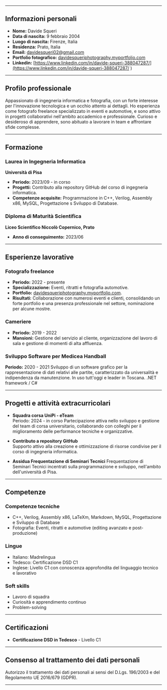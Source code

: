 
---

## Informazioni personali
- **Nome:** Davide Squeri  
- **Data di nascita:** 9 febbraio 2004  
- **Luogo di nascita:** Firenze, Italia  
- **Residenza:** Prato, Italia  
- **Email:** davidesqueri02@gmail.com
- **Portfolio fotografico:** [davidesqueriphotography.myportfolio.com](https://davidesqueriphotography.myportfolio.com)  
- **Linkedin:** [https://www.linkedin.com/in/davide-squeri-388047287/](https://www.linkedin.com/in/davide-squeri-388047287/ )

---

## Profilo professionale
Appassionato di ingegneria informatica e fotografia, con un forte interesse per l'innovazione tecnologica e un occhio attento ai dettagli. Ho esperienza come fotografo freelance specializzato in eventi e automotive, e sono attivo in progetti collaborativi nell'ambito accademico e professionale. Curioso e desideroso di apprendere, sono abituato a lavorare in team e affrontare sfide complesse.

---

## Formazione
### **Laurea in Ingegneria Informatica**  
**Università di Pisa**  
- **Periodo:** 2023/09 - in corso  
- **Progetti:** Contributo alla repository GitHub del corso di ingegneria informatica.  
- **Competenze acquisite:** Programmazione in C++, Verilog, Assembly x86, MySQL, Progettazione s Sviluppo di Database.

### **Diploma di Maturità Scientifica**  
**Liceo Scientifico Niccolò Copernico, Prato**  
- **Anno di conseguimento:** 2023/06  

---

## Esperienze lavorative
### **Fotografo freelance**  
- **Periodo:** 2022 - presente  
- **Specializzazione:** Eventi, ritratti e fotografia automotive.  
- **Portfolio:** [davidesqueriphotography.myportfolio.com](https://davidesqueriphotography.myportfolio.com).  
- **Risultati:** Collaborazione con numerosi eventi e clienti, consolidando un forte portfolio e una presenza professionale nel settore, nominazione per alcune mostre.  

### **Cameriere**  
- **Periodo:** 2019 - 2022  
- **Mansioni:** Gestione del servizio al cliente, organizzazione del lavoro di sala e gestione di momenti di alta affluenza.  

### Sviluppo Software per Medicea Handball
 **Periodo:** 2020 - 2021
  Sviluppo di un software grafico per la rappresentazione di dati relativi alle partite, caratterizzato da universalità e indipendenza da manutenzione. 
  In uso tutt'oggi e leader in Toscana.
  .NET framework / C# 

---

## Progetti e attività extracurricolari
- **Squadra corsa UniPi - eTeam**  
  Periodo: 2024 - in corso
  Partecipazione attiva nello sviluppo e gestione del team di corsa universitario, collaborando con colleghi per il miglioramento delle performance tecniche e organizzative.  

- **Contributo a repository GitHub**  
  Supporto attivo alla creazione e ottimizzazione di risorse condivise per il corso di ingegneria informatica.  

- **Assidua Frequentazione di Seminari Tecnici**
  Frequentazione di Seminari Tecnici incentrati sulla programmazione e sviluppo, nell'ambito dell'università di Pisa.

---

## Competenze
### **Competenze tecniche**
- C++, Verilog, Assembly x86, LaTeXm, Markdown, MySQL, Progettazione e Sviluppo di Database
- Fotografia: Eventi, ritratti e automotive (editing avanzato e post-produzione)  

### **Lingue**
- Italiano: Madrelingua  
- Tedesco: Certificazione DSD C1  
- Inglese: Livello C1 con conoscenza approfondita del linguaggio tecnico e lavorativo  

### **Soft skills**
- Lavoro di squadra  
- Curiosità e apprendimento continuo  
- Problem-solving  

---

## Certificazioni
- **Certificazione DSD in Tedesco** - Livello C1  

---

## Consenso al trattamento dei dati personali
Autorizzo il trattamento dei dati personali ai sensi del D.Lgs. 196/2003 e del Regolamento UE 2016/679 (GDPR).

---